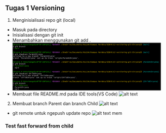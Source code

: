 ## Tugas 1 Versioning
1. Menginisialisasi repo git (local)

- Masuk pada directory
- Inisialisasi dengan git init
- Menambahkan menggunakan git add .
![alt text](image-1.png)
- Membuat file README.md pada IDE tools(VS Code)
![alt text](image-2.png)

2. Membuat branch Parent dan branch Child
![alt text](image-3.png)
- git remote untuk ngepush update repo
![alt text](image-4.png)
mem
### Test fast forward from child